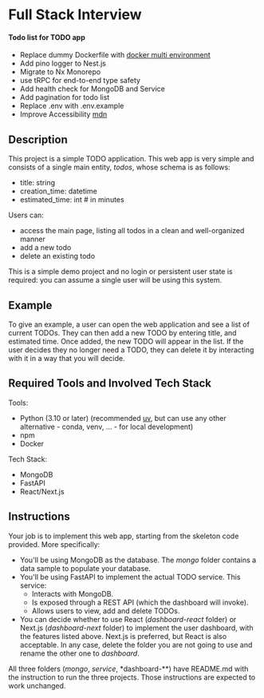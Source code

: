 # Full Stack Interview

#### Todo list for TODO app

- Replace dummy Dockerfile with [docker multi environment](https://github.com/vercel/next.js/tree/canary/examples/with-docker-multi-env)
- Add pino logger to Nest.js 
- Migrate to Nx Monorepo
- use tRPC for end-to-end type safety
- Add health check for MongoDB and Service
- Add pagination for todo list
- Replace .env with .env.example
- Improve Accessibility [mdn](https://developer.mozilla.org/en-US/docs/Learn/Accessibility)

## Description

This project is a simple TODO application. This web app is very simple and consists of a single main entity, _todos_, whose schema is as follows:

- title: string
- creation_time: datetime
- estimated_time: int # in minutes

Users can:

- access the main page, listing all todos in a clean and well-organized manner
- add a new todo
- delete an existing todo

This is a simple demo project and no login or persistent user state is required: you can assume a single user will be using this system.

## Example

To give an example, a user can open the web application and see a list of current TODOs. They can then add a new TODO by entering title, and estimated time.
Once added, the new TODO will appear in the list. If the user decides they no longer need a TODO, they can delete it by interacting with it in a way that you will decide.

## Required Tools and Involved Tech Stack

Tools:

- Python (3.10 or later) (recommended [uv](https://docs.astral.sh/uv/getting-started/installation/), but can use any other alternative - conda, venv, ... - for local development)
- npm
- Docker

Tech Stack:

- MongoDB
- FastAPI
- React/Next.js

## Instructions

Your job is to implement this web app, starting from the skeleton code provided. More specifically:

- You'll be using MongoDB as the database. The _mongo_ folder contains a data sample to populate your database.
- You'll be using FastAPI to implement the actual TODO service. This service:
  - Interacts with MongoDB.
  - Is exposed through a REST API (which the dashboard will invoke).
  - Allows users to view, add and delete TODOs.
- You can decide whether to use React (_dashboard-react_ folder) or Next.js (_dashboard-next_ folder) to implement the user dashboard, with the features listed above. Next.js is preferred, but React is also acceptable. In any case, delete the folder you are not going to use and rename the other one to _dashboard_.

All three folders (_mongo_, _service_, \*dashboard-\*\*) have README.md with the instruction to run the three projects. Those instructions are expected to work unchanged.
